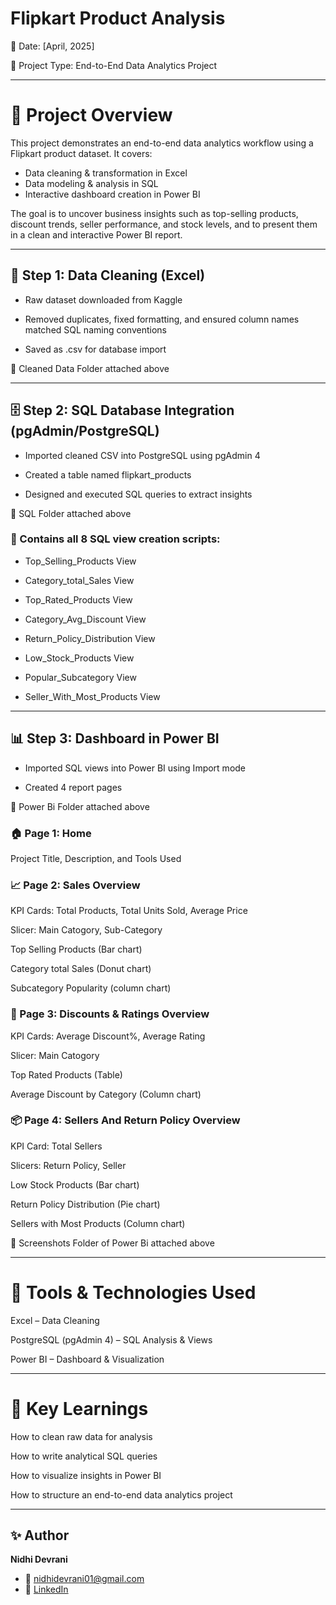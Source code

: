 # **Flipkart Product Analysis**

📅 Date: [April, 2025]

📁 Project Type: End-to-End Data Analytics Project

---

# 📌 **Project Overview**

This project demonstrates an end-to-end data analytics workflow using a Flipkart product dataset. It covers:

* Data cleaning & transformation in Excel
* Data modeling & analysis in SQL
* Interactive dashboard creation in Power BI

The goal is to uncover business insights such as top-selling products, discount trends, seller performance, and stock levels, and to present them in a clean and interactive Power BI report.

---

## 🧹 **Step 1: Data Cleaning (Excel)**


* Raw dataset downloaded from Kaggle

* Removed duplicates, fixed formatting, and ensured column names matched SQL naming conventions

* Saved as .csv for database import

📁 Cleaned Data Folder attached above

---

## 🗄️ **Step 2: SQL Database Integration (pgAdmin/PostgreSQL)**


* Imported cleaned CSV into PostgreSQL using pgAdmin 4

* Created a table named flipkart_products

* Designed and executed SQL queries to extract insights

📁 SQL Folder attached above


### 🔎 Contains all 8 SQL view creation scripts:


* Top_Selling_Products View

* Category_total_Sales View

* Top_Rated_Products View

* Category_Avg_Discount View

* Return_Policy_Distribution View

* Low_Stock_Products View

* Popular_Subcategory View

* Seller_With_Most_Products View

---

## 📊 **Step 3: Dashboard in Power BI**


* Imported SQL views into Power BI using Import mode

* Created 4 report pages

📁 Power Bi Folder attached above


### 🏠 Page 1: Home

Project Title, Description, and Tools Used


### 📈 Page 2: Sales Overview

KPI Cards: Total Products, Total Units Sold, Average Price

Slicer: Main Catogory, Sub-Category

Top Selling Products (Bar chart)

Category total Sales (Donut chart)

Subcategory Popularity (column chart)


### 💸 Page 3: Discounts & Ratings Overview

KPI Cards: Average Discount%, Average Rating

Slicer: Main Catogory

Top Rated Products (Table)

Average Discount by Category (Column chart)


### 📦 Page 4: Sellers And Return Policy Overview

KPI Card: Total Sellers

Slicers: Return Policy, Seller

Low Stock Products (Bar chart)

Return Policy Distribution (Pie chart)

Sellers with Most Products (Column chart)


📁 Screenshots Folder of Power Bi attached above

---

# 📌 **Tools & Technologies Used**

Excel – Data Cleaning

PostgreSQL (pgAdmin 4) – SQL Analysis & Views

Power BI – Dashboard & Visualization

---

# 📝 **Key Learnings**

How to clean raw data for analysis

How to write analytical SQL queries

How to visualize insights in Power BI

How to structure an end-to-end data analytics project

---

## ✨ Author
**Nidhi Devrani**  
- 📧 nidhidevrani01@gmail.com  
- 🔗 [LinkedIn](https://www.linkedin.com/in/nidhidevrani/)  

